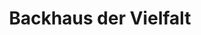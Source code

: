 ---
title: "Backhaus der Vielfalt"
url: /freiburg-im-breisgau/backhaus-der-vielfalt/
shop: Bäckerei
---